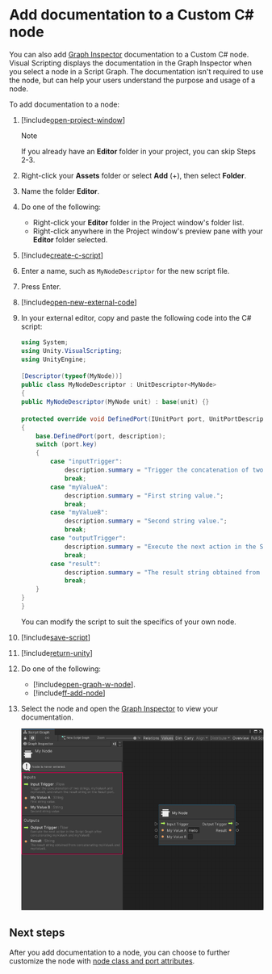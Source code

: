 # Add documentation to a Custom C# node

You can also add [Graph Inspector](vs-interface-overview.md#the-graph-inspector) documentation to a Custom C# node. Visual Scripting displays the documentation in the Graph Inspector when you select a node in a Script Graph. The documentation isn't required to use the node, but can help your users understand the purpose and usage of a node. 

To add documentation to a node: 

1. [!include[open-project-window](./snippets/vs-open-project-window.md)]

    > [!NOTE]
    > If you already have an **Editor** folder in your project, you can skip Steps 2-3. 

2. Right-click your **Assets** folder or select **Add** (+), then select **Folder**. 

1. Name the folder **Editor**. 

3. Do one of the following: 

    - Right-click your **Editor** folder in the Project window's folder list. 
    - Right-click anywhere in the Project window's preview pane with your **Editor** folder selected.

4. [!include[create-c-script](./snippets/vs-create-c-script-project.md)]

5. Enter a name, such as `MyNodeDescriptor` for the new script file.

1.  Press Enter.

6. [!include[open-new-external-code](./snippets/vs-open-new-external-code.md)]

7. In your external editor, copy and paste the following code into the C# script: 

    ```C#
    using System;
    using Unity.VisualScripting;
    using UnityEngine;

    [Descriptor(typeof(MyNode))]
    public class MyNodeDescriptor : UnitDescriptor<MyNode>
    {
    public MyNodeDescriptor(MyNode unit) : base(unit) {}

    protected override void DefinedPort(IUnitPort port, UnitPortDescription description)
    {
        base.DefinedPort(port, description);
        switch (port.key)
        {
            case "inputTrigger":
                description.summary = "Trigger the concatenation of two strings, myValueA and myValueB, and return the result string on the Result port.";
                break;
            case "myValueA":
                description.summary = "First string value.";
                break;
            case "myValueB":
                description.summary = "Second string value.";
                break;
            case "outputTrigger":
                description.summary = "Execute the next action in the Script Graph after concatenating myValueA and myValueB.";
                break;
            case "result":
                description.summary = "The result string obtained from concatenating myValueA and myValueB.";
                break;
        }
    }
    }
    ```
    You can modify the script to suit the specifics of your own node.<br/>

8. [!include[save-script](./snippets/vs-save-script.md)]

1. [!include[return-unity](./snippets/vs-return-unity.md)]

9. Do one of the following: 

    - [!include[open-graph-w-node](./snippets/custom-c-nodes/vs-open-graph-w-node.md)].
    - [!include[ff-add-node](./snippets/custom-c-nodes/vs-ff-add-node.md)]

10. Select the node and open the [Graph Inspector](vs-interface-overview.md#the-graph-inspector) to view your documentation. 

    ![An image of the Graph window. The Graph Inspector is open on the left with the Custom C# node, My Node, selected. The Graph Inspector displays the documentation written for each port on the node, underneath the name and type for each port.](images/vs-my-node-custom-node-descriptions-inspector.png)

## Next steps 

After you add documentation to a node, you can choose to further customize the node with [node class and port attributes](vs-create-custom-node-attributes-reference.md).
